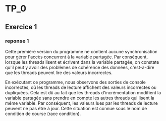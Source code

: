 # TP_0

## Exercice 1

### reponse 1

Cette première version du programme ne contient aucune synchronisation pour gérer l'accès concurrent à la variable partagée. Par conséquent, lorsque les threads lisent et écrivent dans la variable partagée, on constate qu'il peut y avoir des problèmes de cohérence des données, c'est-à-dire que les threads peuvent lire des valeurs incorrectes.

En exécutant ce programme, nous observons des sorties de console incorrectes, où les threads de lecture affichent des valeurs incorrectes ou dupliquées. Cela est dû au fait que les threads d'incrémentation modifient la variable partagée sans prendre en compte les autres threads qui lisent la même variable. Par conséquent, les valeurs lues par les threads de lecture peuvent ne pas être à jour. Cette situation est connue sous le nom de condition de course (race condition).